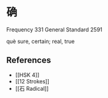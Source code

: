 # 确
Frequency 331
General Standard 2591

què
sure, certain; real, true

## References
- [[HSK 4]]
- [[12 Strokes]]
- [[石 Radical]]